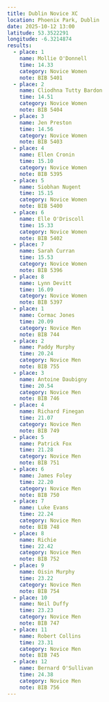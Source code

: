 ```yaml
---
title: Dublin Novice XC
location: Phoenix Park, Dublin
date: 2025-10-12 13:00
latitude: 53.3522291
longitude: -6.3214874
results:
  - place: 1
    name: Mollie O'Donnell
    time: 14.33
    category: Novice Women
    note: BIB 5401
  - place: 2
    name: Cliodhna Tutty Bardon
    time: 14.51
    category: Novice Women
    note: BIB 5404
  - place: 3
    name: Jen Preston
    time: 14.56
    category: Novice Women
    note: BIB 5403
  - place: 4
    name: Ellen Cronin
    time: 15.10
    category: Novice Women
    note: BIB 5395
  - place: 5
    name: Siobhan Nugent
    time: 15.15
    category: Novice Women
    note: BIB 5400
  - place: 6
    name: Elle O'Driscoll
    time: 15.33
    category: Novice Women
    note: BIB 5402
  - place: 7
    name: Sarah Curran
    time: 15.53
    category: Novice Women
    note: BIB 5396
  - place: 8
    name: Lynn Devitt
    time: 16.09
    category: Novice Women
    note: BIB 5397
  - place: 1
    name: Cormac Jones
    time: 20.09
    category: Novice Men
    note: BIB 744
  - place: 2
    name: Paddy Murphy
    time: 20.24
    category: Novice Men
    note: BIB 755
  - place: 3
    name: Antoine Daubigny
    time: 20.54
    category: Novice Men
    note: BIB 746
  - place: 4
    name: Richard Finegan
    time: 21.07
    category: Novice Men
    note: BIB 749
  - place: 5
    name: Patrick Fox
    time: 21.28
    category: Novice Men
    note: BIB 751
  - place: 6
    name: James Foley
    time: 22.20
    category: Novice Men
    note: BIB 750
  - place: 7
    name: Luke Evans
    time: 22.24
    category: Novice Men
    note: BIB 748
  - place: 8
    name: Richie
    time: 22.42
    category: Novice Men
    note: BIB 752
  - place: 9
    name: Oisin Murphy
    time: 23.22
    category: Novice Men
    note: BIB 754
  - place: 10
    name: Neil Duffy
    time: 23.23
    category: Novice Men
    note: BIB 747
  - place: 11
    name: Robert Collins
    time: 23.31
    category: Novice Men
    note: BIB 745
  - place: 12
    name: Bernard O'Sullivan
    time: 24.38
    category: Novice Men
    note: BIB 756
---
```

